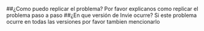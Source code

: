 ##¿Como puedo replicar el problema?
Por favor explicanos como replicar el problema paso a paso
##¿En que versión de Invie ocurre?
Si este problema ocurre en todas las versiones por favor tambien mencionarlo

